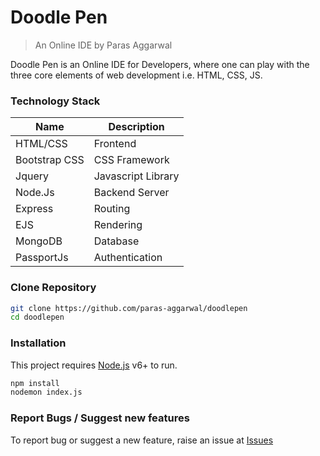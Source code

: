# Doodle Pen
> An Online IDE by Paras Aggarwal

Doodle Pen is an Online IDE for Developers, where one can play with the three core elements of web development i.e. HTML, CSS, JS.

### Technology Stack

| Name | Description |
| ------ | ------ |
| HTML/CSS | Frontend |
| Bootstrap CSS | CSS Framework |
| Jquery | Javascript Library|
| Node.Js | Backend Server |
| Express | Routing |
| EJS | Rendering |
| MongoDB | Database |
| PassportJs | Authentication |

### Clone Repository

```sh
git clone https://github.com/paras-aggarwal/doodlepen
cd doodlepen
```

### Installation
This project requires [Node.js](https://nodejs.org/) v6+ to run.

```sh
npm install
nodemon index.js
```

### Report Bugs / Suggest new features
To report bug or suggest a new feature, raise an issue at [Issues](https://github.com/paras-aggarwal/doodlepen/issues)
